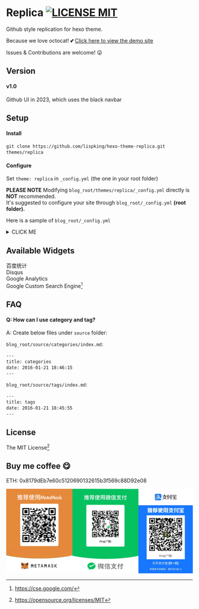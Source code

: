 # Replica [![LICENSE MIT](https://img.shields.io/badge/LICENSE-MIT-blue.svg)](https://opensource.org/licenses/MIT)
Github style replication for hexo theme. 

Because we love octocat! :two_hearts:
[Click here to view the demo site](//lispking.github.io/tech)

Issues & Contributions are welcome! :stuck_out_tongue:

## Version
#### v1.0
Github UI in 2023, which uses the black navbar

## Setup
#### Install
```
git clone https://github.com/lispking/hexo-theme-replica.git themes/replica
```

#### Configure
Set `theme: replica` in `_config.yml` (the one in your root folder)

**PLEASE NOTE** 
Modifying `blog_root/themes/replica/_config.yml` directly is **NOT** recommended.  
It's suggested to configure your site through `blog_root/_config.yml` **(root folder).**

Here is a sample of `blog_root/_config.yml`
<details>
<summary>CLICK ME</summary>
<p>

``` yml
# Hexo Configuration
## Docs: http://hexo.io/docs/configuration.html
## Source: https://github.com/hexojs/hexo/

# Site
title: My Blog
description: My Blog Description
author: HiiTea
language: zh-CN
timezone: Asia/Shanghai
favicon: https://assets-cdn.github.com/favicon.ico

# URL
## If your site is put in a subdirectory, set url as 'http://yoursite.com/child' and root as '/child/'
url: http://lispking.github.io/tech
root: /tech/
permalink: :year/:month/:day/:title/
permalink_defaults:

# Directory
source_dir: source
public_dir: public
tag_dir: tags
archive_dir: archives
category_dir: categories
code_dir: downloads/code
i18n_dir: :lang
skip_render:

# Writing
new_post_name: :year:month:day-:title.md # File name of new posts
default_layout: post
titlecase: false # Transform title into titlecase
external_link: true # Open external links in new tab
filename_case: 0
render_drafts: false
post_asset_folder: false
relative_link: false
future: true
highlight:
  enable: true
  line_number: true
  auto_detect: false
  tab_replace:

# Category & Tag
default_category: uncategorized
category_map:
tag_map:

# Date / Time format
## Hexo uses Moment.js to parse and display date
## You can customize the date format as defined in
## http://momentjs.com/docs/#/displaying/format/
date_format: YYYY-MM-DD
time_format: HH:mm:ss

# Pagination
## Set per_page to 0 to disable pagination
per_page: 0
pagination_dir: page

# Extensions
theme: replica

# Google Analytics
ga: # GA code UA-XXXXXXXX-X

#marked setting for markdown
marked:
  gfm: true
  pedantic: false
  sanitize: false
  tables: true
  breaks: true
  smartLists: true
  smartypants: true

gcs: # GOOGLE CUSTOM SEARCH
baidutongji: # BAIDU TONGJI CODE
disqus: # DISQUS ID

location: Hong Kong
email: xx@example.com

avatar: https://avatars.githubusercontent.com/u/4446580?v=4
social:
  github: https://github.com/lispking

# flagcounter
flagcounter_href: # https://info.flagcounter.com/xxxx
flagcounter_img_src: # https://s01.flagcounter.com/xxxx
```

#### Update
``` bash
cd themes/replica
git pull
```

In case you want the old version with grey navbar
``` bash
cd themes/replica
git checkout 1.0 # AKA `git checkout -b 1.0 origin/1.0`
```
</p>
</details>

## Available Widgets
百度统计  
Disqus  
Google Analytics  
Google Custom Search Engine[^1]

## FAQ
#### Q: How can I use category and tag?
A: Create below files under `source` folder:

`blog_root/source/categories/index.md`:

```
---
title: categories
date: 2016-01-21 18:46:15
---
```

`blog_root/source/tags/index.md`:

```
---
title: tags
date: 2016-01-21 18:45:55
---
```

## License
The MIT License[^2]

[^1]: https://cse.google.com/
[^2]: https://opensource.org/licenses/MIT

## Buy me coffee :yum:
ETH: 0x8179dEb7e60c5120690132615b3f569c88D92e08  

![PayCode](images/paycode.png)
